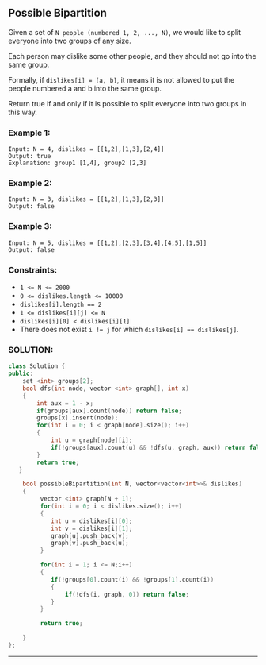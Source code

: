 ## Possible Bipartition

Given a set of `N people (numbered 1, 2, ..., N)`, we would like to split everyone into two groups of any size.

Each person may dislike some other people, and they should not go into the same group.

Formally, if `dislikes[i] = [a, b]`, it means it is not allowed to put the people numbered a and b into the same group.

Return true if and only if it is possible to split everyone into two groups in this way.

### Example 1:

```
Input: N = 4, dislikes = [[1,2],[1,3],[2,4]]
Output: true
Explanation: group1 [1,4], group2 [2,3]
```

### Example 2:

```
Input: N = 3, dislikes = [[1,2],[1,3],[2,3]]
Output: false
```

### Example 3:

```
Input: N = 5, dislikes = [[1,2],[2,3],[3,4],[4,5],[1,5]]
Output: false
```

### Constraints:

- `1 <= N <= 2000`
- `0 <= dislikes.length <= 10000`
- `dislikes[i].length == 2`
- `1 <= dislikes[i][j] <= N`
- `dislikes[i][0] < dislikes[i][1]`
- There does not exist `i != j` for which `dislikes[i] == dislikes[j]`.

### SOLUTION:

```cpp
class Solution {
public:
    set <int> groups[2];
    bool dfs(int node, vector <int> graph[], int x)
    {
        int aux = 1 - x;
        if(groups[aux].count(node)) return false;
        groups[x].insert(node);
        for(int i = 0; i < graph[node].size(); i++)
        {
            int u = graph[node][i];
            if(!groups[aux].count(u) && !dfs(u, graph, aux)) return false;
        }
        return true;
   }

    bool possibleBipartition(int N, vector<vector<int>>& dislikes)
    {
         vector <int> graph[N + 1];
         for(int i = 0; i < dislikes.size(); i++)
         {
            int u = dislikes[i][0];
            int v = dislikes[i][1];
            graph[u].push_back(v);
            graph[v].push_back(u);
         }

         for(int i = 1; i <= N;i++)
         {
            if(!groups[0].count(i) && !groups[1].count(i))
            {
                if(!dfs(i, graph, 0)) return false;
            }
         }

         return true;

    }
};
```

---
